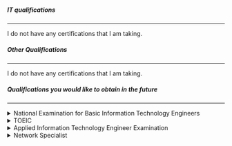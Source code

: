 ##### IT qualifications

---

<span class="error-text">I do not have any certifications that I am taking.</span>

##### Other Qualifications

---

<span class="error-text">I do not have any certifications that I am taking.</span>

##### Qualifications you would like to obtain in the future

---
<details class="card-details">
  <summary>National Examination for Basic Information Technology Engineers</summary>
  <div>

  - If I want to take it in the IT field, I would like to take it from this first.
  </div>
</details>
<details class="card-details">
  <summary>TOEIC</summary>
  <div class="card-detail">

  - I need it to get into a university lab. 😑
  </div>
</details>
<details class="card-details">
  <summary>Applied Information Technology Engineer Examination</summary>
  <div class="card-detail">

  - It's like if you can get a Basic Information Technology certification and you can afford it.
  </div>
</details>
<details class="card-details">
  <summary>Network Specialist</summary>
  <div class="card-detail">

  - With the knowledge I have now, I could never do that.🙃
  - Of the higher certifications, this is the one I would most like to get.
  </div>
</details>
